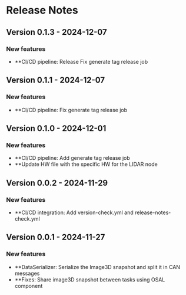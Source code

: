 # Release Notes

## Version 0.1.3 - 2024-12-07

###  New features
- **CI/CD pipeline: Release Fix generate tag release job

## Version 0.1.1 - 2024-12-07

###  New features
- **CI/CD pipeline: Fix generate tag release job

## Version 0.1.0 - 2024-12-01

###  New features
- **CI/CD pipeline: Add generate tag release job
- **Update HW file with the specific HW for the LIDAR node

## Version 0.0.2 - 2024-11-29

###  New features
- **CI/CD integration: Add version-check.yml and release-notes-check.yml

## Version 0.0.1 - 2024-11-27

###  New features
- **DataSerializer: Serialize the Image3D snapshot and split it in CAN messages
- **Fixes: Share image3D snapshot between tasks using OSAL component

